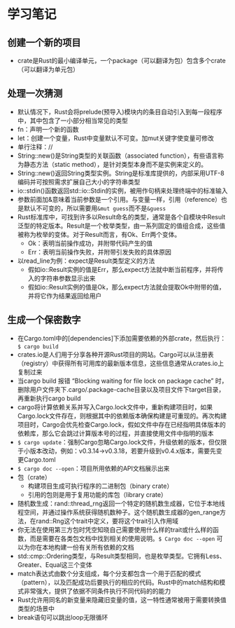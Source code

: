 # 学习笔记

## 创建一个新的项目

* crate是Rust的最小编译单元，一个package（可以翻译为包）包含多个crate（可以翻译为单元包）

## 处理一次猜测

* 默认情况下，Rust会将prelude(预导入)模块内的条目自动引入到每一段程序中，其中包含了一小部分相当常见的类型
* fn：声明一个新的函数
* let：创建一个变量，Rust中变量默认不可变。加mut关键字使变量可修改
* 单行注释：//
* String::new()是String类型的关联函数（associated function），有些语言称为静态方法（static method），是针对类型本身而不是实例来定义的。
* String::new()返回String类型实例。String是标准库提供的，内部采用UTF-8编码并可按照需求扩展自己大小的字符串类型
* io::stdin()函数返回std::io::Stdin的实例，被用作句柄来处理终端中的标准输入
* 参数前面加&意味着当前参数是一个引用。与变量一样，引用（reference）也是默认不可变的，所以需要用` &mut guess `而不是` &guess `
* Rust标准库中，可找到许多以Result命名的类型，通常是各个自模块中Result泛型的特定版本。Result是一个枚举类型，由一系列固定的值组合成，这些值被称为枚举的变体。对于Result而言，有Ok、Err两个变体。
  * Ok：表明当前操作成功，并附带代码产生的值
  * Err：表明当前操作失败，并附带引发失败的具体原因
* 以read_line为例：expect是Result类型定义的方法
  * 假如io::Result实例的值是Err，那么expect方法就中断当前程序，并将传入的字符串参数显示出来
  * 假如io::Result实例的值是Ok，那么expect方法就会提取Ok中附带的值，并将它作为结果返回给用户

## 生成一个保密数字

* 在Cargo.toml中的[dependencies]下添加需要依赖的外部crate，然后执行：` $ cargo build `
* crates.io是人们用于分享各种开源Rust项目的网站。Cargo可以从注册表（registry）中获得所有可用库的最新版本信息，这些信息通常从crates.io上复制过来
* 当cargo build 报错 “Blocking waiting for file lock on package cache” 时，删除用户文件夹下.cargo/.package-cache目录以及项目文件下target目录，再重新执行cargo build
* cargo将计算依赖关系并写入Cargo.lock文件中，重新构建项目时，如果Cargo.lock文件存在，则根据其中的依赖版本确保构建是可重现的。再次构建项目时，Cargo会优先检查Cargo.lock，假如文件中存在已经指明具体版本的依赖库，那么它会跳过计算版本号的过程，并直接使用文件中指明的版本
* ` $ cargo update `：强制Cargo忽略Cargo.lock文件，升级依赖的版本，但仅限于小版本改动，例如：v0.3.14->v0.3.18，若要升级到v0.4.x版本，需要先变更Cargo.toml
* ` $ cargo doc --open `：项目所用依赖的API文档展示出来
* 包（crate）
  * 构建项目生成可执行程序的二进制包（binary crate）
  * 引用的包则是用于复用功能的库包（library crate）
* 随机数生成：rand::thread_rng返回一个特定的随机数生成器，它位于本地线程空间，并通过操作系统获得随机数种子。这个随机数生成器的gen_range方法，在rand::Rng这个trait中定义，要将这个trait引入作用域
* 你无法在使用第三方包时凭空知晓自己需要使用什么样的trait或什么样的函数，而是需要在各类包文档中找到相关的使用说明。` $ Cargo doc --open ` 可以为你在本地构建一份有关所有依赖的文档
* std::cmp::Ordering类型，与Result类型相同，也是枚举类型。它拥有Less、Greater、Equal这三个变体
* match表达式由数个分支组成，每个分支都包含一个用于匹配的模式（pattern），以及匹配成功后要执行的相应的代码。Rust中的match结构和模式非常强大，提供了依据不同条件执行不同代码的的能力
* Rust允许用同名的新变量来隐藏旧变量的值，这一特性通常被用于需要转换值类型的场景中
* break语句可以跳出loop无限循环